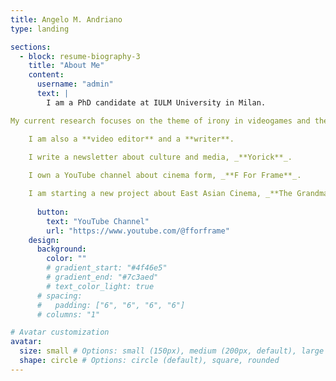 ```yaml
---
title: Angelo M. Andriano
type: landing

sections:
  - block: resume-biography-3
    title: "About Me"
    content:
      username: "admin"
      text: |
        I am a PhD candidate at IULM University in Milan.

My current research focuses on the theme of irony in videogames and the way in which game designers can foster the illusion of decentralization for the players.

    I am also a **video editor** and a **writer**.

    I write a newsletter about culture and media, _**Yorick**_.
    
    I own a YouTube channel about cinema form, _**F For Frame**_.

    I am starting a new project about East Asian Cinema, _**The Grandmasters**_, on YouTube.
    
      button:
        text: "YouTube Channel"
        url: "https://www.youtube.com/@fforframe"
    design:
      background:
        color: ""
        # gradient_start: "#4f46e5"
        # gradient_end: "#7c3aed"
        # text_color_light: true
      # spacing:
      #   padding: ["6", "6", "6", "6"]
      # columns: "1"

# Avatar customization
avatar:
  size: small # Options: small (150px), medium (200px, default), large (320px), xl (400px), xxl (500px)
  shape: circle # Options: circle (default), square, rounded
---
```

